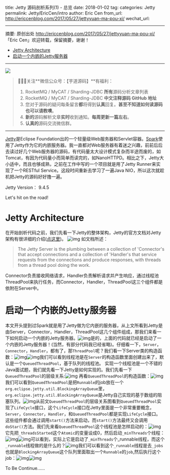 title: Jetty 源码剖析系列(1) - 总览
date: 2018-01-02
tag: 
categories: Jetty
permalink: Jetty/EricCen/intro
author: Eric Cen
from_url: http://ericcenblog.com/2017/05/27/jettyyuan-ma-pou-xi/
wechat_url: 

-------

摘要: 原创出处 http://ericcenblog.com/2017/05/27/jettyyuan-ma-pou-xi/ 「Eric Cen」欢迎转载，保留摘要，谢谢！

- [Jetty Architecture](http://www.iocoder.cn/Jetty/EricCen/intro/)
- [启动一个内嵌的Jetty服务器](http://www.iocoder.cn/Jetty/EricCen/intro/)

-------

![](http://www.iocoder.cn/images/common/wechat_mp_2017_07_31.jpg)

> 🙂🙂🙂关注**微信公众号：【芋道源码】**有福利：
> 1. RocketMQ / MyCAT / Sharding-JDBC **所有**源码分析文章列表
> 2. RocketMQ / MyCAT / Sharding-JDBC **中文注释源码 GitHub 地址**
> 3. 您对于源码的疑问每条留言**都**将得到**认真**回复。**甚至不知道如何读源码也可以请教噢**。
> 4. **新的**源码解析文章**实时**收到通知。**每周更新一篇左右**。
> 5. **认真的**源码交流微信群。

-------

[Jetty](http://www.eclipse.org/jetty/)是Eclipse Foundation出的一个轻量级Web服务器和Servlet容器。[Spark](http://sparkjava.com/)使用了Jetty作为它的内嵌服务器。我一直都对Web服务器有着迷之兴趣，前前后后去读过好几个Web服务器的源码，有代码量太大设计模式复杂而半途而废的，如Tomcat，有因为代码量小而简单而读完的，如NanoHTTPD。相比之下，Jetty大小适中，而且也够成熟，之前在工作中写的一个项目就是用了Jetty Runner来实现了一个RESTful Service。这段时间重新去学习了一遍Java NIO，所以这次就趁机把Jetty的源码好好撸一遍。

Jetty Version： 9.4.5

Let's hit on the road!

# Jetty Architecture

在开始剖析代码之前，我们先看一下Jetty的整体架构，Jetty的官方文档对Jetty架构有很详细的介绍([点这里](http://www.eclipse.org/jetty/documentation/current/architecture.html))。
![img](http://ericcenblog.com/content/images/2017/05/Capture-38.JPG)
如文档所述：

> The Jetty Server is the plumbing between a collection of 'Connector's that accept connections and a collection of 'Handler's that service requests from the connections and produce responses, with threads from a thread pool doing the work.

Connector负责接收网络请求，Handler负责解析请求并产生响应，通过线程池ThreadPool来执行任务，而Connector，Handler，ThreadPool这三个组件都是依附在Server中。

# 启动一个内嵌的Jetty服务器

本文开头提到过Spark就是用了Jetty做为它内嵌的服务器，从上文所看到Jetty是由Server，Connector，Handler，ThreadPool这几个组件组成，那我们来看一下如何启动一个内嵌的Jetty服务器。![img](http://ericcenblog.com/content/images/2017/05/Capture-44.JPG)是的，上面的代码就已经是启动了一个内嵌的Jetty服务器！(当然，有部分代码我已经省略)。仔细看一下，`Server`，`Connector`，`Handler`，都有了，那`ThreadPool`呢？我们看一下Server类的构造函数：![img](http://ericcenblog.com/content/images/2017/05/Capture-42.JPG)![img](http://ericcenblog.com/content/images/2017/05/Capture-43.JPG)我们可以看到线程池是在`Server`的构造函数里面创建出来了，默认是一个`QueuedThreadPool`，基于队列的线程池。 实现一个线程池是一个不错的Java面试题，我们就先看一下Jetty是如何实现的。我们先看一下`QueuedThreadPool`的层级关系:![img](http://ericcenblog.com/content/images/2017/05/Capture-45.JPG)
再看`QueuedThreadPool`的构造函数：![img](http://ericcenblog.com/content/images/2017/05/Capture-46.JPG)我们可以看到`QueuedThreadPool`是把`Runnable`的job放在一个`org.eclipse.jetty.util.BlockingArrayQueue`里，`org.eclipse.jetty.util.BlockingArrayQueue`是Jetty自己实现的基于数组的阻塞队列。![img](http://ericcenblog.com/content/images/2017/05/Capture-47.JPG)从前文`QueuedThreadPool`的层级关系图看到`QueuedThreadPool`实现了`LifeCycle`接口，这个`LifeCycle`接口在Jetty里面是一个非常重要概念，`Server`，`Connector`，`Handler`，和`QueuedThreadPool`都是实现`LifeCycle`接口。这些组件都会通过调用`start()`方法来启动，而`start()`方法最终又会调用`doStar()`方法。我们先来看`QueuedThreadPool`这个线程池是怎样启动的：![img](http://ericcenblog.com/content/images/2017/05/Capture-48.JPG)它先把`_threadsStarted`这个`Atomic`的变量设成0，然后启动`_minThreads`个线程：![img](http://ericcenblog.com/content/images/2017/05/Capture-49.JPG)![img](http://ericcenblog.com/content/images/2017/05/Capture-50.JPG)可以看到，实际上它是启动了`_minThreads`个_runnable线程，而这个`_runnable`线程做的是什么的？![img](http://ericcenblog.com/content/images/2017/05/Capture-51.JPG)我们可以看到这个`_runnable`线程是去`_jobs`也就是`BlockingArrayQueue`这个队列里面取出一个`Runnable`的`job`,然后执行这个job：![img](http://ericcenblog.com/content/images/2017/05/Capture-52.JPG)![img](http://ericcenblog.com/content/images/2017/05/Capture-53.JPG)

To Be Continue......